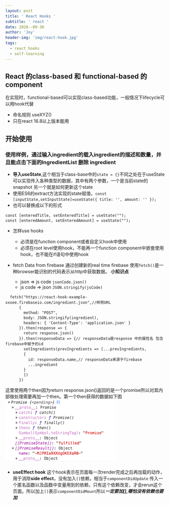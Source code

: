 ```yaml
---
layout: post
title: ' React Hooks '
subtitle: ' react '
date: 2020--09-30
author: 'Joy'
header-img: 'img/react-hook.jpg'
tags:
  - react hooks
  - self-learning
---
```

## React 的class-based  和 functional-based 的component
在实现时，functional-based可以实现class-based功能，一般情况下lifecycle可以用hook代替
+ 命名规则 useXYZ()
+ 只在react 16.8以上版本能用
## 开始使用

### 使用样例，通过输入ingredient的载入ingredient的描述和数量，并且能点击下面的IngredientList 删除 ingredient
+ **导入useState**,这个相当于class-base中的`state = {}`不同之处在于useState可以实现传入各种类型的数据，其中有两个参数，一个是当前state的 snapshot 另一个就是如何更新这个state
+ 使用ES6的extract方法实现的state赋值，`const [inputState,setInputState]=useState({ title: '', amount: '' });
`
+ 也可以替换成以下的形式
```
const [enteredTitle, setEnteredTitle] = useState("");
const [enteredAmount, setEnteredAmount] = useState("");
```
+ 怎样use hooks 
  + 必须是在function component或者自定义hook中使用
  + 必须在root level使用hook，不能再一个function component中嵌套使用 hook，也不能在if语句中使用hook


+ fetch Data from firebase
通过创建新的real time firebase 使用`fetch()`是一种browser能识别的代码表示从http中获取数据。
**小知识点** 
  + json => js code `jsonCode.json()`
  + js code => json `JSON.stringify(jsCode)`

```
  fetch("https://react-hook-example-xxxee.firebaseio.com/ingredient.json",//样例URL
      {
        method: "POST",
        body: JSON.stringify(ingredient),
        headers: { 'Content-Type': 'application.json' }
      }).then(response => {
        return response.json()
      }).then(responseData => {// responseData是response 中的属性名 包含 firebase中赋予的id
        setIngredients(prevIngredients => [...prevIngredients,
        {
          id: responseData.name,// responseData来源于firebase
          ...ingredient
        }
        ])
      })
```

这里使用两个then因为return response.json()返回的是一个promise所以对其内部做处理需要再加一个then。第一个then获得的数据如下图
![](/img/react-hook-fetch.jpg)

+ **useEffect hook**
这个hook表示在页面每一次render完成之后再加载的动作，用于消除**side effect**，没有加入`[]`依赖，相当于`componentDidUpdate`
传入一个匿名函数以及函数中变量用到的依赖，只有这个依赖改变，才会rerun这个页面。所以加上`[]`表示`componentDidMount`所以***一定要加[],哪怕没有依赖也要加***

